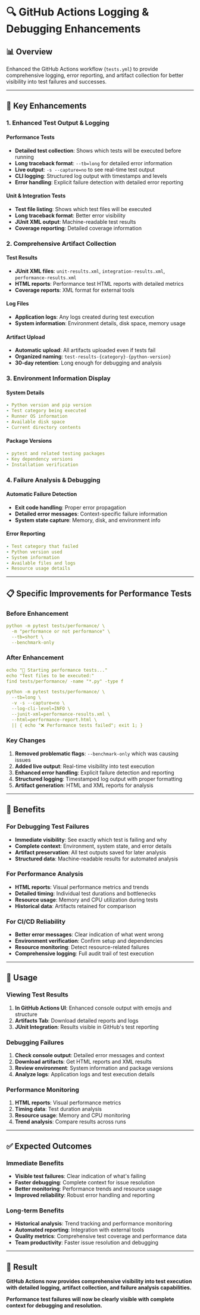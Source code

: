 # 🔍 GitHub Actions Logging & Debugging Enhancements

## **📊 Overview**

Enhanced the GitHub Actions workflow (`tests.yml`) to provide comprehensive logging, error reporting, and artifact collection for better visibility into test failures and successes.

---

## 🚀 **Key Enhancements**

### **1. Enhanced Test Output & Logging**

#### **Performance Tests**
- **Detailed test collection**: Shows which tests will be executed before running
- **Long traceback format**: `--tb=long` for detailed error information
- **Live output**: `-s --capture=no` to see real-time test output
- **CLI logging**: Structured log output with timestamps and levels
- **Error handling**: Explicit failure detection with detailed error reporting

#### **Unit & Integration Tests**
- **Test file listing**: Shows which test files will be executed
- **Long traceback format**: Better error visibility
- **JUnit XML output**: Machine-readable test results
- **Coverage reporting**: Detailed coverage information

### **2. Comprehensive Artifact Collection**

#### **Test Results**
- **JUnit XML files**: `unit-results.xml`, `integration-results.xml`, `performance-results.xml`
- **HTML reports**: Performance test HTML reports with detailed metrics
- **Coverage reports**: XML format for external tools

#### **Log Files**
- **Application logs**: Any logs created during test execution
- **System information**: Environment details, disk space, memory usage

#### **Artifact Upload**
- **Automatic upload**: All artifacts uploaded even if tests fail
- **Organized naming**: `test-results-{category}-{python-version}`
- **30-day retention**: Long enough for debugging and analysis

### **3. Environment Information Display**

#### **System Details**
```yaml
- Python version and pip version
- Test category being executed
- Runner OS information
- Available disk space
- Current directory contents
```

#### **Package Versions**
```yaml
- pytest and related testing packages
- Key dependency versions
- Installation verification
```

### **4. Failure Analysis & Debugging**

#### **Automatic Failure Detection**
- **Exit code handling**: Proper error propagation
- **Detailed error messages**: Context-specific failure information
- **System state capture**: Memory, disk, and environment info

#### **Error Reporting**
```yaml
- Test category that failed
- Python version used
- System information
- Available files and logs
- Resource usage details
```

---

## 📋 **Specific Improvements for Performance Tests**

### **Before Enhancement**
```yaml
python -m pytest tests/performance/ \
  -m "performance or not performance" \
  --tb=short \
  --benchmark-only
```

### **After Enhancement**
```yaml
echo "🚀 Starting performance tests..."
echo "Test files to be executed:"
find tests/performance/ -name "*.py" -type f

python -m pytest tests/performance/ \
  --tb=long \
  -v -s --capture=no \
  --log-cli-level=INFO \
  --junit-xml=performance-results.xml \
  --html=performance-report.html \
  || { echo "❌ Performance tests failed"; exit 1; }
```

### **Key Changes**
1. **Removed problematic flags**: `--benchmark-only` which was causing issues
2. **Added live output**: Real-time visibility into test execution
3. **Enhanced error handling**: Explicit failure detection and reporting
4. **Structured logging**: Timestamped log output with proper formatting
5. **Artifact generation**: HTML and XML reports for analysis

---

## 🎯 **Benefits**

### **For Debugging Test Failures**
- **Immediate visibility**: See exactly which test is failing and why
- **Complete context**: Environment, system state, and error details
- **Artifact preservation**: All test outputs saved for later analysis
- **Structured data**: Machine-readable results for automated analysis

### **For Performance Analysis**
- **HTML reports**: Visual performance metrics and trends
- **Detailed timing**: Individual test durations and bottlenecks
- **Resource usage**: Memory and CPU utilization during tests
- **Historical data**: Artifacts retained for comparison

### **For CI/CD Reliability**
- **Better error messages**: Clear indication of what went wrong
- **Environment verification**: Confirm setup and dependencies
- **Resource monitoring**: Detect resource-related failures
- **Comprehensive logging**: Full audit trail of test execution

---

## 🔧 **Usage**

### **Viewing Test Results**
1. **In GitHub Actions UI**: Enhanced console output with emojis and structure
2. **Artifacts Tab**: Download detailed reports and logs
3. **JUnit Integration**: Results visible in GitHub's test reporting

### **Debugging Failures**
1. **Check console output**: Detailed error messages and context
2. **Download artifacts**: Get HTML reports and XML results
3. **Review environment**: System information and package versions
4. **Analyze logs**: Application logs and test execution details

### **Performance Monitoring**
1. **HTML reports**: Visual performance metrics
2. **Timing data**: Test duration analysis
3. **Resource usage**: Memory and CPU monitoring
4. **Trend analysis**: Compare results across runs

---

## ✅ **Expected Outcomes**

### **Immediate Benefits**
- **Visible test failures**: Clear indication of what's failing
- **Faster debugging**: Complete context for issue resolution
- **Better monitoring**: Performance trends and resource usage
- **Improved reliability**: Robust error handling and reporting

### **Long-term Benefits**
- **Historical analysis**: Trend tracking and performance monitoring
- **Automated reporting**: Integration with external tools
- **Quality metrics**: Comprehensive test coverage and performance data
- **Team productivity**: Faster issue resolution and debugging

---

## 🎉 **Result**

**GitHub Actions now provides comprehensive visibility into test execution with detailed logging, artifact collection, and failure analysis capabilities.**

**Performance test failures will now be clearly visible with complete context for debugging and resolution.**

